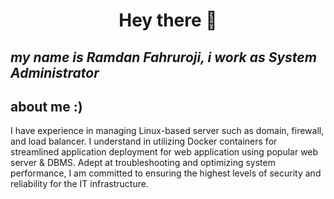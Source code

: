 # **<p align="center">Hey there 👋</p>**

## _my name is Ramdan Fahruroji, i work as System Administrator_

## about me :)

I have experience in managing Linux-based server such as domain, firewall, and load balancer. I understand in utilizing Docker containers for streamlined application deployment for web application using popular web server & DBMS. Adept at troubleshooting and optimizing system performance, I am committed to ensuring the highest levels of security and reliability for the IT infrastructure.
